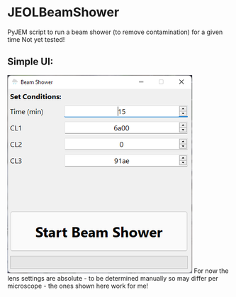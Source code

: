 # JEOLBeamShower
PyJEM script to run a beam shower (to remove contamination) for a given time
Not yet tested!

## Simple UI:
![beam shower ui screenshot](doc/screenshot.png)
For now the lens settings are absolute - to be determined manually so may differ per microscope - the ones shown here work for me!
